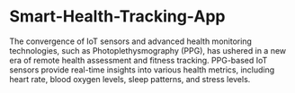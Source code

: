 # Smart-Health-Tracking-App
 
The convergence of IoT sensors and advanced health monitoring technologies, such as Photoplethysmography (PPG), has ushered in a new era of remote health assessment and fitness tracking. PPG-based IoT sensors provide real-time insights into various health metrics, including heart rate, blood oxygen levels, sleep patterns, and stress levels. 
